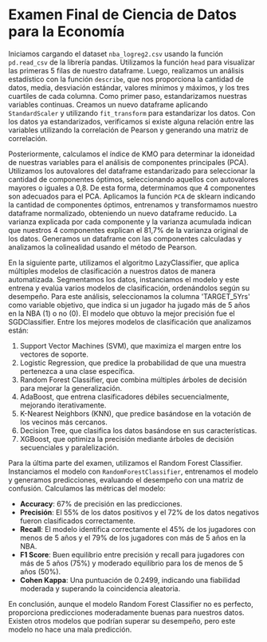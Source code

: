 # Examen Final de Ciencia de Datos para la Economía

Iniciamos cargando el dataset `nba_logreg2.csv` usando la función `pd.read_csv` de la librería pandas. Utilizamos la función `head` para visualizar las primeras 5 filas de nuestro dataframe. Luego, realizamos un análisis estadístico con la función `describe`, que nos proporciona la cantidad de datos, media, desviación estándar, valores mínimos y máximos, y los tres cuartiles de cada columna. Como primer paso, estandarizamos nuestras variables continuas. Creamos un nuevo dataframe aplicando `StandardScaler` y utilizando `fit_transform` para estandarizar los datos. Con los datos ya estandarizados, verificamos si existe alguna relación entre las variables utilizando la correlación de Pearson y generando una matriz de correlación. 

Posteriormente, calculamos el índice de KMO para determinar la idoneidad de nuestras variables para el análisis de componentes principales (PCA). Utilizamos los autovalores del dataframe estandarizado para seleccionar la cantidad de componentes óptimos, seleccionando aquellos con autovalores mayores o iguales a 0,8. De esta forma, determinamos que 4 componentes son adecuados para el PCA. Aplicamos la función `PCA` de sklearn indicando la cantidad de componentes óptimos, entrenamos y transformamos nuestro dataframe normalizado, obteniendo un nuevo dataframe reducido. La varianza explicada por cada componente y la varianza acumulada indican que nuestros 4 componentes explican el 81,7% de la varianza original de los datos. Generamos un dataframe con las componentes calculadas y analizamos la colinealidad usando el método de Pearson.

En la siguiente parte, utilizamos el algoritmo LazyClassifier, que aplica múltiples modelos de clasificación a nuestros datos de manera automatizada. Segmentamos los datos, instanciamos el modelo y este entrena y evalúa varios modelos de clasificación, ordenándolos según su desempeño. Para este análisis, seleccionamos la columna 'TARGET_5Yrs' como variable objetivo, que indica si un jugador ha jugado más de 5 años en la NBA (1) o no (0). El modelo que obtuvo la mejor precisión fue el SGDClassifier. Entre los mejores modelos de clasificación que analizamos están: 

1. Support Vector Machines (SVM), que maximiza el margen entre los vectores de soporte.
2. Logistic Regression, que predice la probabilidad de que una muestra pertenezca a una clase específica.
3. Random Forest Classifier, que combina múltiples árboles de decisión para mejorar la generalización.
4. AdaBoost, que entrena clasificadores débiles secuencialmente, mejorando iterativamente.
5. K-Nearest Neighbors (KNN), que predice basándose en la votación de los vecinos más cercanos.
6. Decision Tree, que clasifica los datos basándose en sus características.
7. XGBoost, que optimiza la precisión mediante árboles de decisión secuenciales y paralelización.

Para la última parte del examen, utilizamos el Random Forest Classifier. Instanciamos el modelo con `RandomForestClassifier`, entrenamos el modelo y generamos predicciones, evaluando el desempeño con una matriz de confusión. Calculamos las métricas del modelo: 

- **Accuracy**: 67% de precisión en las predicciones.
- **Precisión**: El 55% de los datos positivos y el 72% de los datos negativos fueron clasificados correctamente.
- **Recall**: El modelo identifica correctamente el 45% de los jugadores con menos de 5 años y el 79% de los jugadores con más de 5 años en la NBA.
- **F1 Score**: Buen equilibrio entre precisión y recall para jugadores con más de 5 años (75%) y moderado equilibrio para los de menos de 5 años (50%).
- **Cohen Kappa**: Una puntuación de 0.2499, indicando una fiabilidad moderada y superando la coincidencia aleatoria.

En conclusión, aunque el modelo Random Forest Classifier no es perfecto, proporciona predicciones moderadamente buenas para nuestros datos. Existen otros modelos que podrían superar su desempeño, pero este modelo no hace una mala predicción.

